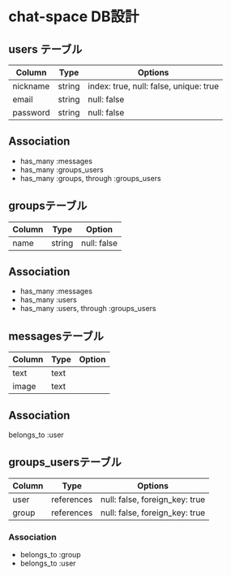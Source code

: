 # chat-space DB設計

## users テーブル

|Column|Type|Options|
|------|----|-------|
|nickname|string|index: true, null: false, unique: true|
|email|string|null: false|
|password|string|null: false|

## Association
- has_many :messages
- has_many :groups_users
- has_many :groups, through :groups_users

## groupsテーブル

|Column|Type|Option|
|------|----|------|
|name|string|null: false|

## Association
- has_many :messages
- has_many :users
- has_many :users, through :groups_users


## messagesテーブル

|Column|Type|Option|
|------|----|------|
|text|text||
|image|text||

## Association
belongs_to :user


## groups_usersテーブル

|Column|Type|Options|
|------|----|-------|
|user|references|null: false, foreign_key: true|
|group|references|null: false, foreign_key: true|

### Association
- belongs_to :group
- belongs_to :user
